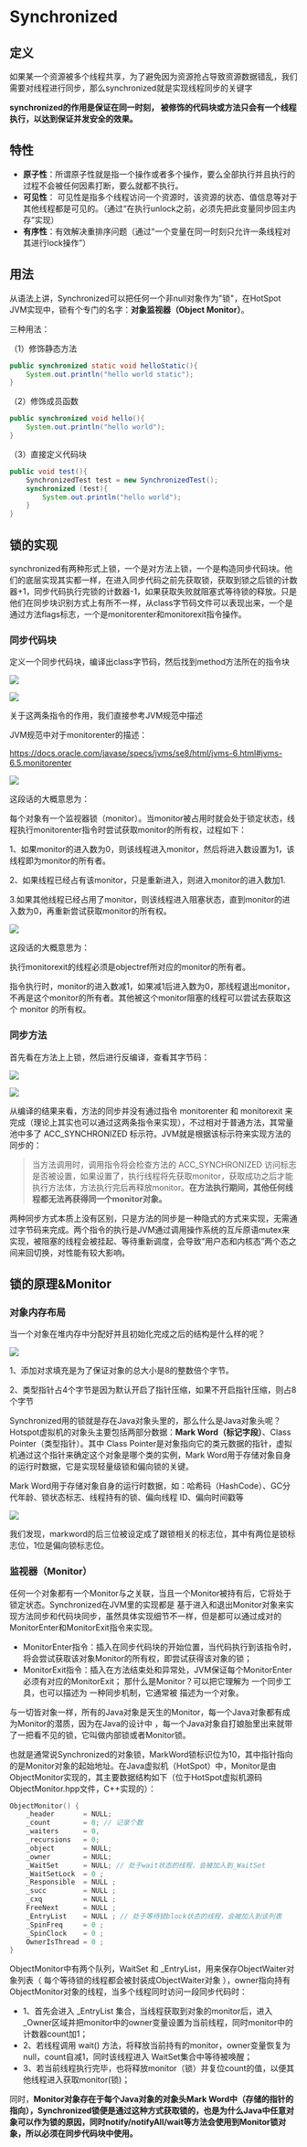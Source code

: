 # Synchronized

## 定义

如果某一个资源被多个线程共享，为了避免因为资源抢占导致资源数据错乱，我们需要对线程进行同步，那么synchronized就是实现线程同步的关键字

**synchronized的作用是保证在同一时刻， 被修饰的代码块或方法只会有一个线程执行，以达到保证并发安全的效果。**

## 特性

- **原子性**：所谓原子性就是指一个操作或者多个操作，要么全部执行并且执行的过程不会被任何因素打断，要么就都不执行。
- **可见性**： 可见性是指多个线程访问一个资源时，该资源的状态、值信息等对于其他线程都是可见的。（通过“在执行unlock之前，必须先把此变量同步回主内存”实现）
- **有序性**：有效解决重排序问题（通过“一个变量在同一时刻只允许一条线程对其进行lock操作”）

## 用法

从语法上讲，Synchronized可以把任何一个非null对象作为"锁"，在HotSpot JVM实现中，锁有个专门的名字：**对象监视器（Object Monitor）**。

三种用法：

（1）修饰静态方法
```java
public synchronized static void helloStatic(){
    System.out.println("hello world static");
}
```

（2）修饰成员函数

```java
public synchronized void hello(){
    System.out.println("hello world");
}
```

（3）直接定义代码块

```java
public void test(){
    SynchronizedTest test = new SynchronizedTest();        
    synchronized (test){
        System.out.println("hello world");
    }
}
```

## 锁的实现

synchronized有两种形式上锁，一个是对方法上锁，一个是构造同步代码块。他们的底层实现其实都一样，在进入同步代码之前先获取锁，获取到锁之后锁的计数器+1，同步代码执行完锁的计数器-1，如果获取失败就阻塞式等待锁的释放。只是他们在同步块识别方式上有所不一样，从class字节码文件可以表现出来，一个是通过方法flags标志，一个是monitorenter和monitorexit指令操作。

### 同步代码块

定义一个同步代码块，编译出class字节码，然后找到method方法所在的指令块

![](./asserts/5.1.png)

![](./asserts/5.2.png)

关于这两条指令的作用，我们直接参考JVM规范中描述

JVM规范中对于monitorenter的描述：

https://docs.oracle.com/javase/specs/jvms/se8/html/jvms-6.html#jvms-6.5.monitorenter

![](./asserts/5.3.png)

这段话的大概意思为：

每个对象有一个监视器锁（monitor）。当monitor被占用时就会处于锁定状态，线程执行monitorenter指令时尝试获取monitor的所有权，过程如下：

1、如果monitor的进入数为0，则该线程进入monitor，然后将进入数设置为1，该线程即为monitor的所有者。

2、如果线程已经占有该monitor，只是重新进入，则进入monitor的进入数加1.

3.如果其他线程已经占用了monitor，则该线程进入阻塞状态，直到monitor的进入数为0，再重新尝试获取monitor的所有权。

![](./asserts/5.4.png)

这段话的大概意思为：

执行monitorexit的线程必须是objectref所对应的monitor的所有者。

指令执行时，monitor的进入数减1，如果减1后进入数为0，那线程退出monitor，不再是这个monitor的所有者。其他被这个monitor阻塞的线程可以尝试去获取这个 monitor 的所有权。 

### 同步方法

首先看在方法上上锁，然后进行反编译，查看其字节码：

![](./asserts/5.5.png)

![](./asserts/5.6.png)

从编译的结果来看，方法的同步并没有通过指令 monitorenter 和 monitorexit 来完成（理论上其实也可以通过这两条指令来实现），不过相对于普通方法，其常量池中多了 ACC_SYNCHRONIZED 标示符。JVM就是根据该标示符来实现方法的同步的：

> 当方法调用时，调用指令将会检查方法的 ACC_SYNCHRONIZED 访问标志是否被设置，如果设置了，执行线程将先获取monitor，获取成功之后才能执行方法体，方法执行完后再释放monitor。**在方法执行期间，其他任何线程都无法再获得同一个monitor对象。**

两种同步方式本质上没有区别，只是方法的同步是一种隐式的方式来实现，无需通过字节码来完成。两个指令的执行是JVM通过调用操作系统的互斥原语mutex来实现，被阻塞的线程会被挂起、等待重新调度，会导致“用户态和内核态”两个态之间来回切换，对性能有较大影响。

## 锁的原理&Monitor

### 对象内存布局

当一个对象在堆内存中分配好并且初始化完成之后的结构是什么样的呢？

![](./asserts/5.7.png)

1、添加对求填充是为了保证对象的总大小是8的整数倍个字节。

2、类型指针占4个字节是因为默认开启了指针压缩，如果不开启指针压缩，则占8个字节

Synchronized用的锁就是存在Java对象头里的，那么什么是Java对象头呢？Hotspot虚拟机的对象头主要包括两部分数据：**Mark Word（标记字段）**、Class Pointer（类型指针）。其中 Class Pointer是对象指向它的类元数据的指针，虚拟机通过这个指针来确定这个对象是哪个类的实例，Mark Word用于存储对象自身的运行时数据，它是实现轻量级锁和偏向锁的关键。

Mark Word用于存储对象自身的运行时数据，如：哈希码（HashCode）、GC分代年龄、锁状态标志、线程持有的锁、偏向线程 ID、偏向时间戳等

![](./asserts/5.8.png)

我们发现，markword的后三位被设定成了跟锁相关的标志位，其中有两位是锁标志位，1位是偏向锁标志位。

### 监视器（Monitor）

任何一个对象都有一个Monitor与之关联，当且一个Monitor被持有后，它将处于锁定状态。Synchronized在JVM里的实现都是 基于进入和退出Monitor对象来实现方法同步和代码块同步，虽然具体实现细节不一样，但是都可以通过成对的MonitorEnter和MonitorExit指令来实现。

- MonitorEnter指令：插入在同步代码块的开始位置，当代码执行到该指令时，将会尝试获取该对象Monitor的所有权，即尝试获得该对象的锁；
- MonitorExit指令：插入在方法结束处和异常处，JVM保证每个MonitorEnter必须有对应的MonitorExit；
那什么是Monitor？可以把它理解为 一个同步工具，也可以描述为 一种同步机制，它通常被 描述为一个对象。

与一切皆对象一样，所有的Java对象是天生的Monitor，每一个Java对象都有成为Monitor的潜质，因为在Java的设计中 ，每一个Java对象自打娘胎里出来就带了一把看不见的锁，它叫做内部锁或者Monitor锁。

也就是通常说Synchronized的对象锁，MarkWord锁标识位为10，其中指针指向的是Monitor对象的起始地址。在Java虚拟机（HotSpot）中，Monitor是由ObjectMonitor实现的，其主要数据结构如下（位于HotSpot虚拟机源码ObjectMonitor.hpp文件，C++实现的）：

```cpp
ObjectMonitor() {
    _header       = NULL;
    _count        = 0; // 记录个数
    _waiters      = 0,
    _recursions   = 0;
    _object       = NULL;
    _owner        = NULL;
    _WaitSet      = NULL; // 处于wait状态的线程，会被加入到_WaitSet
    _WaitSetLock  = 0 ;
    _Responsible  = NULL ;
    _succ         = NULL ;
    _cxq          = NULL ;
    FreeNext      = NULL ;
    _EntryList    = NULL ; // 处于等待锁block状态的线程，会被加入到该列表
    _SpinFreq     = 0 ;
    _SpinClock    = 0 ;
    OwnerIsThread = 0 ;
}
```

ObjectMonitor中有两个队列，WaitSet 和 _EntryList，用来保存ObjectWaiter对象列表（ 每个等待锁的线程都会被封装成ObjectWaiter对象 ），owner指向持有ObjectMonitor对象的线程，当多个线程同时访问一段同步代码时：

- 1、首先会进入 _EntryList 集合，当线程获取到对象的monitor后，进入 _Owner区域并把monitor中的owner变量设置为当前线程，同时monitor中的计数器count加1；
- 2、若线程调用 wait() 方法，将释放当前持有的monitor，owner变量恢复为null，count自减1，同时该线程进入 WaitSet集合中等待被唤醒；
- 3、若当前线程执行完毕，也将释放monitor（锁）并复位count的值，以便其他线程进入获取monitor(锁)；

同时，**Monitor对象存在于每个Java对象的对象头Mark Word中（存储的指针的指向），Synchronized锁便是通过这种方式获取锁的，也是为什么Java中任意对象可以作为锁的原因，同时notify/notifyAll/wait等方法会使用到Monitor锁对象，所以必须在同步代码块中使用。**






